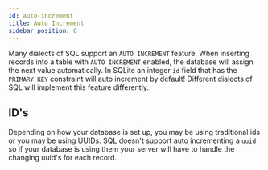 ```yaml
---
id: auto-increment
title: Auto Increment
sidebar_position: 6
---
```


Many dialects of SQL support an `AUTO INCREMENT` feature. When inserting records into a table with `AUTO INCREMENT` enabled, the database will assign the next value automatically. In SQLite an integer `id` field that has the `PRIMARY KEY` constraint will auto increment by default! Different dialects of SQL will implement this feature differently.

## ID's

Depending on how your database is set up, you may be using traditional ids or you may be using [UUIDs](https://en.wikipedia.org/wiki/Universally_unique_identifier). SQL doesn't support auto incrementing a `uuid` so if your database is using them your server will have to handle the changing uuid's for each record.
